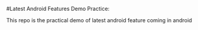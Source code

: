 #Latest Android Features Demo Practice:


This repo is the practical demo of latest android feature coming in android